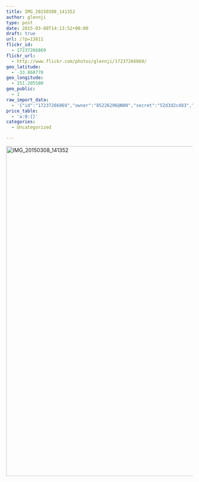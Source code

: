 ```yaml
---
title: IMG_20150308_141352
author: glennji
type: post
date: 2015-03-08T14:13:52+00:00
draft: true
url: /?p=13811
flickr_id:
  - 17237266869
flickr_url:
  - http://www.flickr.com/photos/glennji/17237266869/
geo_latitude:
  - -33.868770
geo_longitude:
  - 151.205580
geo_public:
  - 1
raw_import_data:
  - '{"id":"17237266869","owner":"85226206@N00","secret":"52d3d2c483","server":"8815","farm":9,"title":"IMG_20150308_141352","ispublic":0,"isfriend":0,"isfamily":0,"description":{"_content":""},"dateupload":"1431087117","lastupdate":"1431087130","datetaken":"2015-03-08 14:13:52","datetakengranularity":"0","datetakenunknown":"0","ownername":"glennji","tags":"","machine_tags":"","originalsecret":"b71c76a2b2","originalformat":"jpg","latitude":"-33.868770","longitude":"151.205580","accuracy":"16","context":0,"place_id":"xln72MdWULghgrhJ","woeid":"7225613","geo_is_family":0,"geo_is_friend":0,"geo_is_contact":0,"geo_is_public":0,"media":"photo","media_status":"ready","url_o":"https://farm9.staticflickr.com/8815/17237266869_b71c76a2b2_o.jpg","height_o":"4208","width_o":"3120"}'
price_table:
  - 'a:0:{}'
categories:
  - Uncategorized

---
```

<p class="flickr-image">
  <a href="http://www.flickr.com/photos/glennji/17237266869/" class="flickr-link"><img src="/wp-content/uploads/2015/03/17237266869_b71c76a2b2_o-759x1024.jpg" width="660" height="890" alt="IMG_20150308_141352" class="keyring-img" /></a>
</p>
